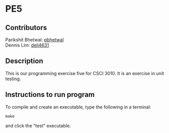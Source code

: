 # PE5
## Contributors 
Parikshit Bhetwal: [pbhetwal](https://github.com/pbhetwal) \
Dennis Lim: [deli4631](https://github.com/deli4631)
## Description 
This is our programming exercise five for CSCI 3010. It is an exercise in unit testing. 
## Instructions to run program
To compile and create an executable, type the following in a terminal: 
```
make
```
and click the "test" executable. 
